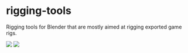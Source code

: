 # rigging-tools
Rigging tools for Blender that are mostly aimed at rigging exported game rigs.

![](http://i.imgur.com/H44qzhz.gif)
![](http://i.imgur.com/60bts.gif)
